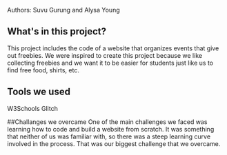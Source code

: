 Authors: Suvu Gurung and Alysa Young

## What's in this project?
This project includes the code of a website that organizes events that give out freebies. 
We were inspired to create this project because we like collecting freebies and we want it to be easier for students just like us to find free food, shirts, etc. 

## Tools we used
W3Schools
Glitch

##Challanges we overcame
One of the main challenges we faced was learning how to code and build a website from scratch. It was something that neither of us was familiar with, so there was a steep learning curve involved in the process. That was our biggest challenge that we overcame. 

